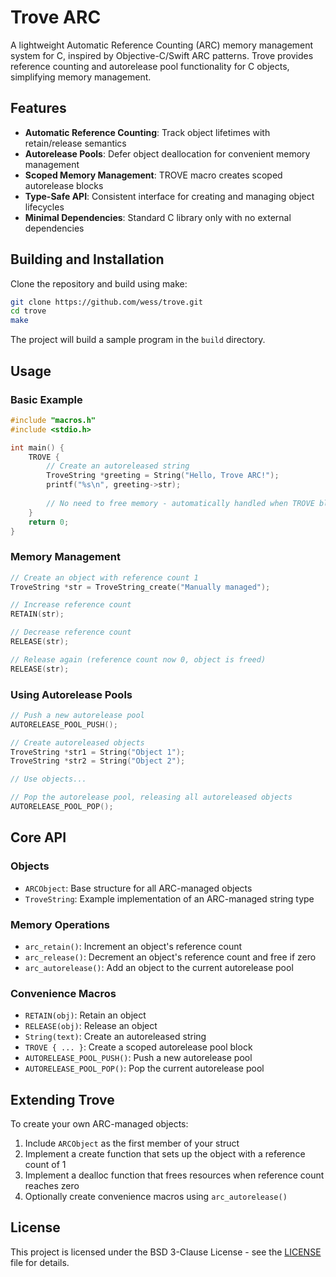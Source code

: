 # Trove ARC

A lightweight Automatic Reference Counting (ARC) memory management system for C, inspired by Objective-C/Swift ARC patterns. Trove provides reference counting and autorelease pool functionality for C objects, simplifying memory management.

## Features

- **Automatic Reference Counting**: Track object lifetimes with retain/release semantics
- **Autorelease Pools**: Defer object deallocation for convenient memory management
- **Scoped Memory Management**: TROVE macro creates scoped autorelease blocks
- **Type-Safe API**: Consistent interface for creating and managing object lifecycles
- **Minimal Dependencies**: Standard C library only with no external dependencies

## Building and Installation

Clone the repository and build using make:

```bash
git clone https://github.com/wess/trove.git
cd trove
make
```

The project will build a sample program in the `build` directory.

## Usage

### Basic Example

```c
#include "macros.h"
#include <stdio.h>

int main() {
    TROVE {
        // Create an autoreleased string
        TroveString *greeting = String("Hello, Trove ARC!");
        printf("%s\n", greeting->str);
        
        // No need to free memory - automatically handled when TROVE block ends
    }
    return 0;
}
```

### Memory Management

```c
// Create an object with reference count 1
TroveString *str = TroveString_create("Manually managed");

// Increase reference count
RETAIN(str);

// Decrease reference count
RELEASE(str);

// Release again (reference count now 0, object is freed)
RELEASE(str);
```

### Using Autorelease Pools

```c
// Push a new autorelease pool
AUTORELEASE_POOL_PUSH();

// Create autoreleased objects
TroveString *str1 = String("Object 1");
TroveString *str2 = String("Object 2");

// Use objects...

// Pop the autorelease pool, releasing all autoreleased objects
AUTORELEASE_POOL_POP();
```

## Core API

### Objects

- `ARCObject`: Base structure for all ARC-managed objects
- `TroveString`: Example implementation of an ARC-managed string type

### Memory Operations

- `arc_retain()`: Increment an object's reference count
- `arc_release()`: Decrement an object's reference count and free if zero
- `arc_autorelease()`: Add an object to the current autorelease pool

### Convenience Macros

- `RETAIN(obj)`: Retain an object
- `RELEASE(obj)`: Release an object
- `String(text)`: Create an autoreleased string
- `TROVE { ... }`: Create a scoped autorelease pool block
- `AUTORELEASE_POOL_PUSH()`: Push a new autorelease pool
- `AUTORELEASE_POOL_POP()`: Pop the current autorelease pool

## Extending Trove

To create your own ARC-managed objects:

1. Include `ARCObject` as the first member of your struct
2. Implement a create function that sets up the object with a reference count of 1
3. Implement a dealloc function that frees resources when reference count reaches zero
4. Optionally create convenience macros using `arc_autorelease()`

## License

This project is licensed under the BSD 3-Clause License - see the [LICENSE](LICENSE) file for details.
